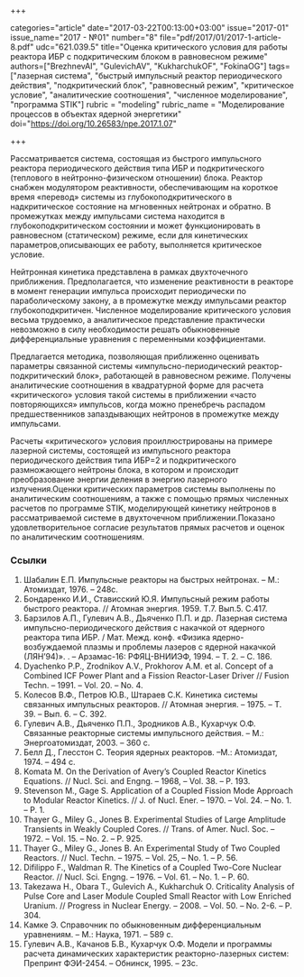 +++

categories="article"
date="2017-03-22T00:13:00+03:00"
issue="2017-01"
issue_name="2017 - №01"
number="8"
file="pdf/2017/01/2017-1-article-8.pdf"
udc="621.039.5"
title="Оценка критического условия для работы реактора ИБР с подкритическим блоком в равновесном режиме"
authors=["BrezhnevAI", "GulevichAV", "KukharchukOF", "FokinaOG"]
tags=["лазерная система", "быстрый импульсный реактор периодического действия", "подкритический блок", "равновесный режим", "критическое условие", "аналитические соотношения", "численное моделирование", "программа STIK"]
rubric = "modeling"
rubric_name = "Моделирование процессов в объектах ядерной энергетики"
doi="https://doi.org/10.26583/npe.2017.1.07"

+++

Рассматривается система, состоящая из быстрого импульсного реактора периодического действия типа ИБР и подкритического (теплового в нейтронно-физическом отношении) блока. Реактор снабжен модулятором реактивности, обеспечивающим на короткое время «перевод» системы из глубокоподкритического в надкритическое состояние на мгновенных нейтронах и обратно. В промежутках между импульсами система находится в глубокоподкритическом состоянии и может функционировать в равновесном (статическом) режиме, если для кинетических параметров,описывающих ее работу, выполняется критическое условие.

Нейтронная кинетика представлена в рамках двухточечного приближения. Предполагается, что изменение реактивности в реакторе в момент генерации импульса происходит периодически по параболическому закону, а в промежутке между импульсами реактор глубокоподкритичен. Численное моделирование критического условия весьма трудоемко, а аналитическое представление практически невозможно в силу необходимости решать обыкновенные дифференциальные уравнения с переменными коэффициентами.

Предлагается методика, позволяющая приближенно оценивать параметры связанной системы «импульсно-периодический реактор-подкритический блок», работающей в равновесном режиме. Получены аналитические соотношения в квадратурной форме для расчета «критического» условия такой системы в приближении «часто повторяющихся» импульсов, когда можно пренебречь распадом предшественников запаздывающих нейтронов в промежутке между импульсами.

Расчеты «критического» условия проиллюстрированы на примере лазерной системы, состоящей из импульсного реактора периодического действия типа ИБР=2 и подкритического размножающего нейтроны блока, в котором и происходит преобразование энергии деления в энергию лазерного излучения.Оценки критических параметров системы выполнены по аналитическим соотношениям, а также с помощью прямых численных расчетов по программе STIK, моделирующей кинетику нейтронов в рассматриваемой системе в двухточечном приближении.Показано удовлетворительное согласие результатов прямых расчетов и оценок по аналитическим соотношениям.

### Ссылки

1. Шабалин Е.П. Импульсные реакторы на быстрых нейтронах. – М.: Атомиздат, 1976. – 248с.
2. Бондаренко И.И., Стависский Ю.Я. Импульсный режим работы быстрого реактора. // Атомная энергия. 1959. Т.7. Вып.5. С.417.
3. Барзилов А.П., Гулевич А.В., Дьяченко П.П. и др. Лазерная система импульсно-периодического действия с накачкой от ядерного реактора типа ИБР. / Мат. Межд. конф. «Физика ядерно-возбуждаемой плазмы и проблемы лазеров с ядерной накачкой (ЛЯН’94)». . – Арзамас-16: РФЯЦ-ВНИИЭФ, 1994. – Т. 2. – С. 186.
4. Dyachenko P.P., Zrodnikov A.V., Prokhorov A.M. et al. Concept of a Combined ICF Power Plant and a Fission Reactor-Laser Driver // Fusion Techn. – 1991. – Vol. 20. – No. 4.
5. Колесов В.Ф., Петров Ю.В., Штараев С.К. Кинетика системы связанных импульсных реакторов. // Атомная энергия. – 1975. – Т. 39. – Вып. 6. – С. 392.
6. Гулевич А.В., Дьяченко П.П., Зродников А.В., Кухарчук О.Ф. Связанные реакторные системы импульсного действия. – М.: Энергоатомиздат, 2003. – 360 с.
7. Белл Д., Глесстон С. Теория ядерных реакторов. –М.: Атомиздат, 1974. – 494 с.
8. Komata M. On the Derivation of Avery’s Coupled Reactor Kinetics Equations. // Nucl. Sci. and Engng. – 1968, – Vol. 38. – P. 193.
9. Stevenson M., Gage S. Application of a Coupled Fission Mode Approach to Modular Reactor Kinetics. // J. of Nucl. Ener. – 1970. – Vol. 24. – No. 1. – P. 1.
10. Thayer G., Miley G., Jones B. Experimental Studies of Large Amplitude Transients in Weakly Coupled Cores. // Trans. of Amer. Nucl. Soc. – 1972. – Vol. 15. – No. 2. – P. 925.
11. Thayer G., Miley G., Jones B. An Experimental Study of Two Coupled Reactors. // Nucl. Techn. – 1975. – Vol. 25, – No. 1. – Р. 56.
12. Difilippo F., Waldman R. The Kinetics of a Coupled Two-Core Nuclear Reactor. // Nucl. Sci. Engng. – 1976. – Vol. 61. – No. 1. – P. 60.
13. Takezawa H., Obara T., Gulevich A., Kukharchuk O. Criticality Analysis of Pulse Core and Laser Module Coupled Small Reactor with Low Enriched Uranium. // Progress in Nuclear Energy. – 2008. – Vol. 50. – No. 2-6. – P. 304.
14. Камке Э. Справочник по обыкновенным дифференциальным уравнениям. – М.: Наука, 1971. – 589 с.
15. Гулевич А.В., Качанов Б.В., Кухарчук О.Ф. Модели и программы расчета динамических характеристик реакторно-лазерных систем: Препринт ФЭИ-2454. – Обнинск, 1995. – 23с.
